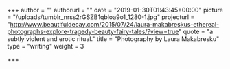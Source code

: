 +++
author = ""
authorurl = ""
date = "2019-01-30T01:43:45+00:00"
picture = "/uploads/tumblr_nrss2rGSZB1qbloa9o1_1280-1.jpg"
projecturl = "http://www.beautifuldecay.com/2015/07/24/laura-makabreskus-ethereal-photographs-explore-tragedy-beauty-fairy-tales/?view=true"
quote = "a subtly violent and erotic ritual."
title = "Photography by Laura Makabresku"
type = "writing"
weight = 3

+++
